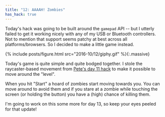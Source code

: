 ```yaml
---
title: "12: AAAAH! Zombies"
has_hack: true
---
```


Today's hack was going to be built around the `gamepad` API -- but I utterly failed to get it working nicely with any of my USB or Bluetooth controllers. Not to mention that support seems patchy at best across all platforms/browsers. So I decided to make a little game instead.

<!-- more -->

{% include posts/figure.html src="2016-10/12/giphy.gif" %}{:.massive}

Today's game is quite simple and quite bodged together. I stole the raycaster-based movement from [Pete's day 11 hack](https://cardboctober.github.io/pete/11/) to make it possible to move around the "level".

When you hit "Start" a hoard of zombies start moving towards you. You can move around to avoid them and if you stare at a zombie while touching the screen (or holding the button) you have a (high) chance of killing them.

I'm going to work on this some more for day 13, so keep your eyes peeled for that update!
